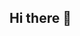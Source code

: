 ## Hi there 👋

<!--
**VinceDaone/VINCEDAONE** is a ✨ _special_ ✨ repository because its `README.md` (this file) appears on your GitHub profile.

Here are some ideas to get you started:

- 🔭 I’m currently working on ...Nothing
- 🌱 I’m currently learning ... Github And Coding
- 👯 I’m looking to collaborate on ... Nothing
- 🤔 I’m looking for help with ... Nothing
- 💬 Ask me about ... Minecraft
- 📫 How to reach me: ... None
- 😄 Pronouns: ... Vince
- ⚡ Fun fact: ... Im 15
-->
